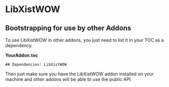 # LibXistWOW

## Bootstrapping for use by other Addons

To use LibXistWOW in other addons, you just need to list it in your TOC as a dependency.

**YourAddon.toc**
```toc
## Dependencies: LibXistWOW
```

Then just make sure you have the LibXistWOW addon installed on your machine and other
addons will be able to use the public API.

